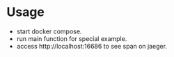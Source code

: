 # Usage

- start docker compose.
- run main function for special example.
- access http://localhost:16686 to see span on jaeger.